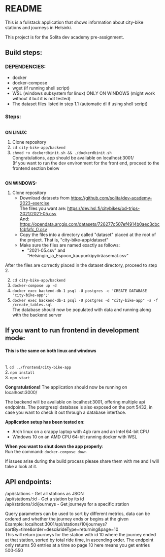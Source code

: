 # README

This is a fullstack application that shows information about city-bike stations and journeys in Helsinki.

This project is for the Solita dev academy pre-assignment.

## Build steps:
### DEPENDENCIES: 
- docker
- docker-compose
- wget (if running shell script)
- WSL (windows subsystem for linux) ONLY ON WINDOWS (might work without it but it is not tested)
- The dataset files listed in step 1.1 (automatic dl if using shell script)

### Steps:
<br>**ON LINUX:** 
1. Clone repository
2. `cd city-bike-app/backend`
3. `chmod +x dockerdbinit.sh && ./dockerdbinit.sh`
<br>Congratulations, app should be available on localhost:3001/
<br>(If you want to run the dev environment for the front end, proceed to the frontend section below

<br>**ON WINDOWS:**
1. Clone repository
    - Download datasets from https://github.com/solita/dev-academy-2023-exercise
            <br>The files you want are: https://dev.hsl.fi/citybikes/od-trips-2021/2021-05.csv
            <br> And: https://opendata.arcgis.com/datasets/726277c507ef4914b0aec3cbcfcbfafc_0.csv 
    - Copy the files into a directory called "dataset" placed at the root of the project. That is, "city-bike-app/dataset"
    - Make sure the files are named exactly as follows:
        - "2021-05.csv" and "Helsingin_ja_Espoon_kaupunkipyöräasemat.csv"

After the files are correctly placed in the dataset directory, proceed to step 2.

2. `cd city-bike-app/backend`
3. `docker-compose up -d`
4. `docker exec backend-db-1 psql -U postgres -c 'CREATE DATABASE "city-bike-app";'`
5. `docker exec backend-db-1 psql -U postgres -d "city-bike-app" -a -f /create_tables.sql`
<br>The database should now be populated with data and running along with the backend server

## If you want to run frontend in development mode:
#### This is the same on both linux and windows
<br>1. `cd ../frontend/city-bike-app`
<br>2. `npm install`
<br>3. `npm start`

**Congratulations!** The application should now be running on localhost:3000/
    
The backend will be available on localhost:3001, offering multiple api endpoints.
The postgresql database is also exposed on the port 5432,
in case you want to check it out through a database interface.

__Application setup has been tested on:__

- Arch linux on a crappy laptop with 4gb ram and an Intel 64-bit CPU
- Windows 10 on an AMD CPU 64-bit running docker with WSL

**When you want to shut down the app properly**:
<br>Run the command: `docker-compose down`

If issues arise during the build process please share them with me and I will take a look at it.

## API endpoints:

/api/stations - Get all stations as JSON<br>
/api/stations/:id - Get a station by its id<br>
/api/stations/:id/journeys - Get journeys for a specific station<br>

  Query parameters can be used to sort by different metrics, data can be ordered and whether the journey ends or begins at the given <br>
  Example: localhost:3001/api/stations/10/journeys?sortBy=time&order=desc&rideType=returning&page=10<br>
    This will return journeys for the station with id 10 where the journey ended at that station, sorted by total ride time, in ascending order. The endpoint only returns 50 entries at a time so page 10 here means you get entries 500-550

